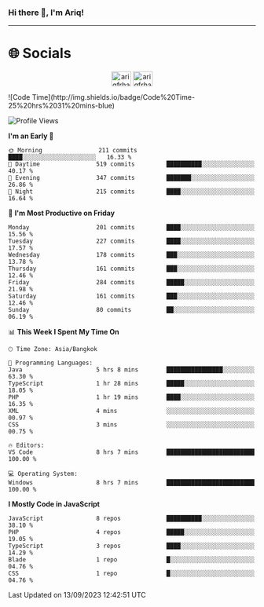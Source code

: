 ### Hi there 👋, I'm Ariq!
<hr>
<h1 align="">🌐 Socials</h1>
<p align="center">
<a href="https://www.linkedin.com/in/ariqfarhan/" target="blank"><img align="center" src="https://raw.githubusercontent.com/rahuldkjain/github-profile-readme-generator/master/src/images/icons/Social/linked-in-alt.svg" alt="ariqfrhan" height="30" width="40" /></a>
<a href="https://instagram.com/ariqfrhan" target="blank"><img align="center" src="https://raw.githubusercontent.com/rahuldkjain/github-profile-readme-generator/master/src/images/icons/Social/instagram.svg" alt="ariqfrhan" height="30" width="40" /></a>
</p>
<!--START_SECTION:waka-->
![Code Time](http://img.shields.io/badge/Code%20Time-25%20hrs%2031%20mins-blue)

![Profile Views](http://img.shields.io/badge/Profile%20Views-0-blue)

**I'm an Early 🐤** 

```text
🌞 Morning                211 commits         ████░░░░░░░░░░░░░░░░░░░░░   16.33 % 
🌆 Daytime                519 commits         ██████████░░░░░░░░░░░░░░░   40.17 % 
🌃 Evening                347 commits         ███████░░░░░░░░░░░░░░░░░░   26.86 % 
🌙 Night                  215 commits         ████░░░░░░░░░░░░░░░░░░░░░   16.64 % 
```
📅 **I'm Most Productive on Friday** 

```text
Monday                   201 commits         ████░░░░░░░░░░░░░░░░░░░░░   15.56 % 
Tuesday                  227 commits         ████░░░░░░░░░░░░░░░░░░░░░   17.57 % 
Wednesday                178 commits         ███░░░░░░░░░░░░░░░░░░░░░░   13.78 % 
Thursday                 161 commits         ███░░░░░░░░░░░░░░░░░░░░░░   12.46 % 
Friday                   284 commits         █████░░░░░░░░░░░░░░░░░░░░   21.98 % 
Saturday                 161 commits         ███░░░░░░░░░░░░░░░░░░░░░░   12.46 % 
Sunday                   80 commits          ██░░░░░░░░░░░░░░░░░░░░░░░   06.19 % 
```


📊 **This Week I Spent My Time On** 

```text
🕑︎ Time Zone: Asia/Bangkok

💬 Programming Languages: 
Java                     5 hrs 8 mins        ████████████████░░░░░░░░░   63.30 % 
TypeScript               1 hr 28 mins        █████░░░░░░░░░░░░░░░░░░░░   18.05 % 
PHP                      1 hr 19 mins        ████░░░░░░░░░░░░░░░░░░░░░   16.35 % 
XML                      4 mins              ░░░░░░░░░░░░░░░░░░░░░░░░░   00.97 % 
CSS                      3 mins              ░░░░░░░░░░░░░░░░░░░░░░░░░   00.75 % 

🔥 Editors: 
VS Code                  8 hrs 7 mins        █████████████████████████   100.00 % 

💻 Operating System: 
Windows                  8 hrs 7 mins        █████████████████████████   100.00 % 
```

**I Mostly Code in JavaScript** 

```text
JavaScript               8 repos             ██████████░░░░░░░░░░░░░░░   38.10 % 
PHP                      4 repos             █████░░░░░░░░░░░░░░░░░░░░   19.05 % 
TypeScript               3 repos             ████░░░░░░░░░░░░░░░░░░░░░   14.29 % 
Blade                    1 repo              █░░░░░░░░░░░░░░░░░░░░░░░░   04.76 % 
CSS                      1 repo              █░░░░░░░░░░░░░░░░░░░░░░░░   04.76 % 
```




 Last Updated on 13/09/2023 12:42:51 UTC
<!--END_SECTION:waka-->
